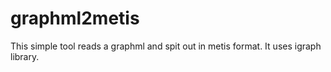 # graphml2metis
This simple tool reads a graphml and spit out in metis format. It uses igraph library.
